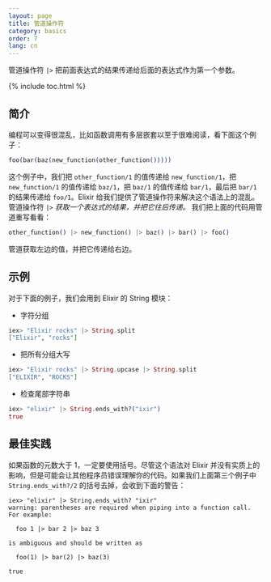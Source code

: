 ```yaml
---
layout: page
title: 管道操作符
category: basics
order: 7
lang: cn
---
```


管道操作符 `|>` 把前面表达式的结果传递给后面的表达式作为第一个参数。

{% include toc.html %}

## 简介

编程可以变得很混乱，比如函数调用有多层嵌套以至于很难阅读，看下面这个例子：

```elixir
foo(bar(baz(new_function(other_function()))))
```

这个例子中，我们把 `other_function/1` 的值传递给 `new_function/1`，把 `new_function/1` 的值传递给 `baz/1`，把 `baz/1` 的值传递给 `bar/1`，最后把 `bar/1` 的结果传递给 `foo/1`。Elixir 给我们提供了管道操作符来解决这个语法上的混乱。管道操作符 `|>` *获取一个表达式的结果，并把它往后传递。* 我们把上面的代码用管道重写看看：

```elixir
other_function() |> new_function() |> baz() |> bar() |> foo()
```

管道获取左边的值，并把它传递给右边。

## 示例

对于下面的例子，我们会用到 Elixir 的 String 模块：

- 字符分组

```elixir
iex> "Elixir rocks" |> String.split
["Elixir", "rocks"]
```

- 把所有分组大写

```elixir
iex> "Elixir rocks" |> String.upcase |> String.split
["ELIXIR", "ROCKS"]
```

- 检查尾部字符串

```elixir
iex> "elixir" |> String.ends_with?("ixir")
true
```

## 最佳实践

如果函数的元数大于 1，一定要使用括号。尽管这个语法对 Elixir 并没有实质上的影响，但是可能会让其他程序员错误理解你的代码。如果我们上面第三个例子中 `String.ends_with?/2` 的括号去掉，会收到下面的警告：

```shell
iex> "elixir" |> String.ends_with? "ixir"
warning: parentheses are required when piping into a function call. For example:

  foo 1 |> bar 2 |> baz 3

is ambiguous and should be written as

  foo(1) |> bar(2) |> baz(3)

true
```
